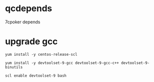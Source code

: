 # qcdepends
7cpoker depends


# upgrade gcc 
```
yum install -y centos-release-scl

yum install -y devtoolset-9-gcc devtoolset-9-gcc-c++ devtoolset-9-binutils

scl enable devtoolset-9 bash

```